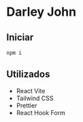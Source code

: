 # Darley John

## Iniciar

```bash
npm i
```

## Utilizados

-   React Vite
-   Tailwind CSS
-   Prettier
-   React Hook Form
